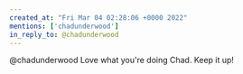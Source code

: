 ```yaml
---
created_at: "Fri Mar 04 02:28:06 +0000 2022"
mentions: ['chadunderwood']
in_reply_to: @chadunderwood
---
```


@chadunderwood Love what you're doing Chad. Keep it up!
